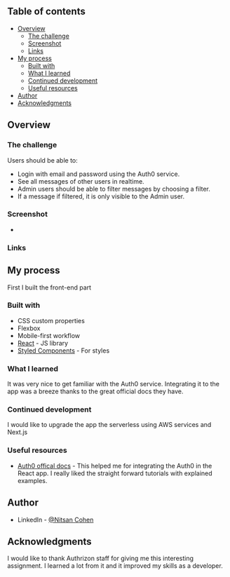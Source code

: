 ## Table of contents

- [Overview](#overview)
  - [The challenge](#the-challenge)
  - [Screenshot](#screenshot)
  - [Links](#links)
- [My process](#my-process)
  - [Built with](#built-with)
  - [What I learned](#what-i-learned)
  - [Continued development](#continued-development)
  - [Useful resources](#useful-resources)
- [Author](#author)
- [Acknowledgments](#acknowledgments)

## Overview

### The challenge

Users should be able to:

- Login with email and password using the Auth0 service.
- See all messages of other users in realtime.
- Admin users should be able to filter messages by choosing a filter.
- If a message if filtered, it is only visible to the Admin user.

### Screenshot

<!-- ![](./screenshot.jpg) -->

-

### Links

<!-- - Solution URL: [Add solution URL here](https://your-solution-url.com)
- Live Site URL: [Add live site URL here](https://your-live-site-url.com) -->

## My process

First I built the front-end part

### Built with

- CSS custom properties
- Flexbox
- Mobile-first workflow
- [React](https://reactjs.org/) - JS library
- [Styled Components](https://styled-components.com/) - For styles

### What I learned

It was very nice to get familiar with the Auth0 service. Integrating it to the app was a breeze thanks to the great official docs they have.

### Continued development

I would like to upgrade the app the serverless using AWS services and Next.js

### Useful resources

- [Auth0 offical docs](https://auth0.com/docs/) - This helped me for integrating the Auth0 in the React app. I really liked the straight forward tutorials with explained examples.

## Author

- LinkedIn - [@Nitsan Cohen](https://www.linkedin.com/in/nitsan-cohen-64b73920b/)

## Acknowledgments

I would like to thank Authrizon staff for giving me this interesting assignment. I learned a lot from it and it improved my skills as a developer.
